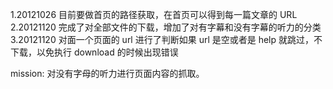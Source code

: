 1.20121026
目前要做首页的路径获取，在首页可以得到每一篇文章的 URL
2.20121120
完成了对全部文件的下载，增加了对有字幕和没有字幕的听力的分类
3.20121120
对面一个页面的 url 进行了判断如果 url 是空或者是 help 就跳过，不下载，以免执行 download 的时候出现错误

mission:
对没有字母的听力进行页面内容的抓取。